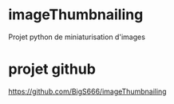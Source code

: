 # imageThumbnailing
Projet python de miniaturisation d'images

# projet github
https://github.com/BigS666/imageThumbnailing

